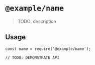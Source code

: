 # `@example/name`

> TODO: description

## Usage

```
const name = require('@example/name');

// TODO: DEMONSTRATE API
```

